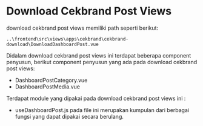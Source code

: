 # Download Cekbrand Post Views

download cekbrand post views memiliki path seperti berikut:

```
..\frontend\src\views\apps\cekbrand\cekbrand-download\DownloadDashboardPost.vue
```

Didalam download cekbrand post views ini terdapat beberapa component penyusun, berikut component penyusun yang ada pada download cekbrand post views:
- DashboardPostCategory.vue
- DashboardPostMedia.vue

Terdapat module yang dipakai pada download cekbrand post views ini :
- useDashboardPost.js pada file ini merupakan kumpulan dari berbagai fungsi yang dapat dipakai secara berulang.
